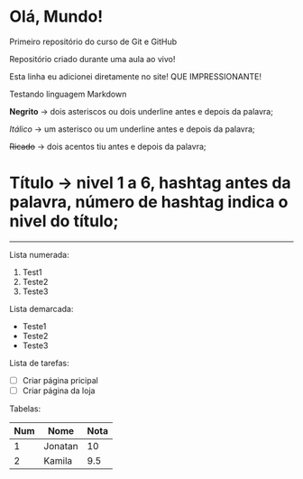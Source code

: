 # Olá, Mundo!
 Primeiro repositório do curso de Git e GitHub

Repositório criado durante uma aula ao vivo!

Esta linha eu adicionei diretamente no site! QUE IMPRESSIONANTE!

Testando linguagem Markdown

**Negrito** -> dois asteriscos ou dois underline antes e depois da palavra;

_Itálico_ -> um asterisco ou um underline antes e depois da palavra;

~~Ricado~~ -> dois acentos tiu antes e depois da palavra;

# Título ->  nivel 1 a 6,  hashtag antes da palavra, número de hashtag indica o nivel do título;

***

Lista numerada:
1. Test1
2. Teste2
3. Teste3

Lista demarcada:
* Teste1
* Teste2
*  Teste3

Lista de tarefas:

- [ ] Criar página pricipal
- [ ] Criar página da loja

Tabelas:

Num|Nome|Nota
---|---|---
1 | Jonatan | 10
2 | Kamila| 9.5

